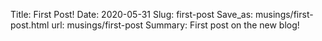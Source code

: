 Title: First Post!
Date: 2020-05-31
Slug: first-post
Save_as: musings/first-post.html
url: musings/first-post
Summary: First post on the new blog! 

